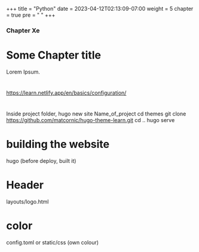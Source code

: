+++
title = "Python"
date = 2023-04-12T02:13:09-07:00
weight = 5
chapter = true
pre = " "
+++

### Chapter Xe

# Some Chapter title

Lorem Ipsum.

#

https://learn.netlify.app/en/basics/configuration/

#

Inside project folder,
hugo new site Name_of_project
cd themes
git clone https://github.com/matcornic/hugo-theme-learn.git
cd ..
hugo serve

# building the website

hugo
(before deploy, built it)

# Header

layouts/logo.html

# color

config.toml or static/css (own colour)
